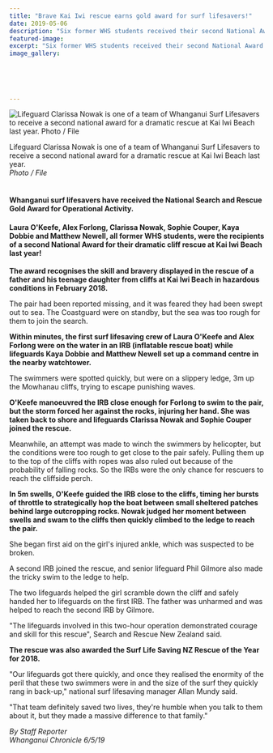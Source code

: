 ```yaml
---
title: "Brave Kai Iwi rescue earns gold award for surf lifesavers!"
date: 2019-05-06
description: "Six former WHS students received their second National Award for a dramatic rescue at Kai Iwi Beach last year..."
featured-image: 
excerpt: "Six former WHS students received their second National Award for a dramatic rescue at Kai Iwi Beach last year."
image_gallery:
    
    
    
    
    
---
```


<p><img src="https://www.nzherald.co.nz/resizer/bqq9c0NLJVwtBGanRSXhJxJNY5s=/620x349/smart/filters:quality(70)/arc-anglerfish-syd-prod-nzme.s3.amazonaws.com/public/AYNLLXMY3RAF5BZ6KLMXTNQDGY.jpg" alt="Lifeguard Clarissa Nowak is one of a team of Whanganui Surf Lifesavers to receive a second national award for a dramatic rescue at Kai Iwi Beach last year. Photo / File" /></p>
<p><span>Lifeguard Clarissa Nowak is one of a team of Whanganui Surf Lifesavers to receive a second national award for a dramatic rescue at Kai Iwi Beach last year.&nbsp;</span><br /><em>Photo / File</em></p>
<h4><br />Whanganui surf lifesavers have received the National Search and Rescue Gold Award for Operational Activity.</h4>
<h4>Laura O'Keefe, Alex Forlong, Clarissa Nowak, Sophie Couper, Kaya Dobbie and Matthew Newell, all former WHS students, were the recipients of a second National Award for their dramatic cliff rescue at Kai Iwi Beach last year!</h4>
<p><strong>The award recognises the skill and bravery displayed in the rescue of a father and his teenage daughter from cliffs at Kai Iwi Beach in hazardous conditions in February 2018.</strong></p>
<p>The pair had been reported missing, and it was feared they had been swept out to sea. The Coastguard were on standby, but the sea was too rough for them to join the search.</p>
<p><strong>Within minutes, the first surf lifesaving crew of Laura O'Keefe and Alex Forlong were on the water in an IRB (inflatable rescue boat) while lifeguards Kaya Dobbie and Matthew Newell set up a command centre in the nearby watchtower.</strong></p>
<p>The swimmers were spotted quickly, but were on a slippery ledge, 3m up the Mowhanau cliffs, trying to escape punishing waves.</p>
<p><strong>O'Keefe manoeuvred the IRB close enough for Forlong to swim to the pair, but the storm forced her against the rocks, injuring her hand. She was taken back to shore and lifeguards Clarissa Nowak and Sophie Couper joined the rescue.</strong></p>
<p>Meanwhile, an attempt was made to winch the swimmers by helicopter, but the conditions were too rough to get close to the pair safely. Pulling them up to the top of the cliffs with ropes was also ruled out because of the probability of falling rocks. So the IRBs were the only chance for rescuers to reach the cliffside perch.</p>
<p><strong>In 5m swells, O'Keefe guided the IRB close to the cliffs, timing her bursts of throttle to strategically hop the boat between small sheltered patches behind large outcropping rocks. Nowak judged her moment between swells and swam to the cliffs then quickly climbed to the ledge to reach the pair.</strong></p>
<p>She began first aid on the girl's injured ankle, which was suspected to be broken.</p>
<p>A second IRB joined the rescue, and senior lifeguard Phil Gilmore also made the tricky swim to the ledge to help.</p>
<p>The two lifeguards helped the girl scramble down the cliff and safely handed her to lifeguards on the first IRB. The father was unharmed and was helped to reach the second IRB by Gilmore.</p>
<p>"The lifeguards involved in this two-hour operation demonstrated courage and skill for this rescue", Search and Rescue New Zealand said.</p>
<p><strong>The rescue was also awarded the Surf Life Saving NZ Rescue of the Year for 2018.</strong></p>
<p>"Our lifeguards got there quickly, and once they realised the enormity of the peril that these two swimmers were in and the size of the surf they quickly rang in back-up," national surf lifesaving manager Allan Mundy said.</p>
<p>"That team definitely saved two lives, they're humble when you talk to them about it, but they made a massive difference to that family."</p>
<p><span><em>By Staff Reporter</em><br /><em>Whanganui Chronicle 6/5/19</em><br /><em></em></span></p>

